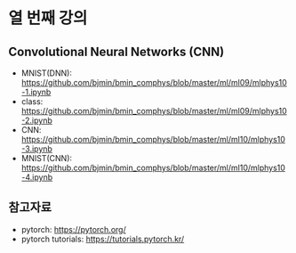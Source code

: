 # 열 번째 강의

## Convolutional Neural Networks (CNN) 

* MNIST(DNN): https://github.com/bjmin/bmin_comphys/blob/master/ml/ml09/mlphys10-1.ipynb
* class: https://github.com/bjmin/bmin_comphys/blob/master/ml/ml09/mlphys10-2.ipynb
* CNN: https://github.com/bjmin/bmin_comphys/blob/master/ml/ml10/mlphys10-3.ipynb
* MNIST(CNN): https://github.com/bjmin/bmin_comphys/blob/master/ml/ml10/mlphys10-4.ipynb


## 참고자료
* pytorch: https://pytorch.org/
* pytorch tutorials: https://tutorials.pytorch.kr/
